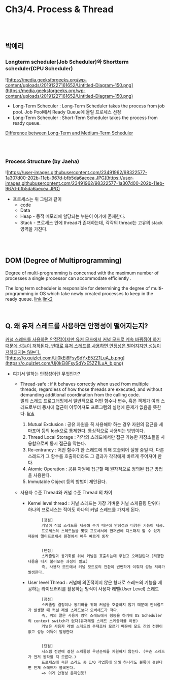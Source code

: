 # Ch3/4. Process & Thread 

<br>
<br>

## 박예리
### Longterm scheduler(Job Scheduler)와 Shortterm scheduler(CPU Scheduler)
![https://media.geeksforgeeks.org/wp-content/uploads/20191227161652/Untitled-Diagram-150.png](https://media.geeksforgeeks.org/wp-content/uploads/20191227161652/Untitled-Diagram-150.png)
- Long-Term Scheculer : Long-Term Scheduler takes the process from job pool. 
			Job Pool에서 Ready Queue에 올릴 프로세스 선정
- Long-Term Scheculer : Short-Term Scheduler takes the process from ready queue.

[Difference between Long-Term and Medium-Term Scheduler](https://www.geeksforgeeks.org/process-schedulers-in-operating-system/)
	
<br>
<br>

### Process Structure (by Jaeha)
![https://user-images.githubusercontent.com/23491962/98322577-1a307d00-202b-11eb-967d-bfb5da6aecea.JPG](https://user-images.githubusercontent.com/23491962/98322577-1a307d00-202b-11eb-967d-bfb5da6aecea.JPG)

- 프로세스는 위 그림과 같이
    - code
    - Data
    - Heap - 동적 메모리에 할당되는 부분이 여기에 존재한다.
    - Stack - 프로세스 안에 thread가 존재하는데, 각각의 thread는 고유의 stack 영역을 가진다.

<br>
<br>


## DOM (Degree of Multiprogramming)
Degree of multi-programming is concerned with the maximum number of processes  a single processor can accommodate efficiently . 

The long term scheduler is responsible for determining the degree of multi-programming in OS which  take newly created processes to keep in the ready queue. 
[link](https://cdnpractice.geeksforgeeks.org/problems/explain-degree-of-multiprogramming)
[link2](https://truemind5.blogspot.com/2017/05/16-1.html)

<br>

## Q. 왜 유저 스레드를 사용하면 안정성이 떨어지는지?
[커널 스레드를 사용하면 안정적이지만 유저 모드에서 커널 모드로 계속 바꿔줘야 하기 때문에 성능이 저하된다. 반대로 유저 스레드를 사용하면 안정성은 떨어지지만 성능이 저하되지는 않는다.](https://parksb.github.io/article/8.html)  
![https://o.quizlet.com/Uj0kEi8FsySdYxE5ZZ1LuA_b.png](https://o.quizlet.com/Uj0kEi8FsySdYxE5ZZ1LuA_b.png)  
- 여기서 말하는 안정성이란 무엇인가?  
	- Thread-safe : if it behaves correctly when used from multiple threads, regardless of how those threads are executed, and without demanding additional coordination from the calling code.   
			멀티 스레드 프로그래밍에서 일반적으로 어떤 함수나 변수, 혹은 객체가 여러 스레드로부터 동시에 접근이 이루어져도 프로그램의 실행에 문제가 없음을 뜻한다. [link](https://eun-jeong.tistory.com/21)  
		1) Mutual Exclusion : 공유 자원을 꼭 사용해야 하는 경우 자원의 접근을 세마포어 등의 lock으로 통제한다. 통상적으로 사용되는 방법이다.  
		2) Thread Local Storage : 각각의 스레드에서만 접근 가능한 저장소들을 사용함으로써 동시 접근을 막는다.  
		3) Re-entrancy : 어떤 함수가 한 스레드에 의해 호출되어 실행 중일 때, 다른 스레드가 그 함수를 호출하더라도 그 결과가 각각에게 바르게 주어져야 한다.  
		4) Atomic Operation : 공유 자원에 접근할 때 원자적으로 정의된 접근 방법을 사용한다.  
		5) Immutable Object 등의 방법이 제안된다.  
	
	
	- 사용자 수준 Thread와 커널 수준 Thread 의 차이  
		- Kernel level thread : 커널 스레드는 가장 가벼운 커널 스케쥴링 단위다   
					하나의 프로세스는 적어도 하나의 커널 스레드를 가지게 된다.  
					
					
					[장점]  
					커널이 직접 스레드를 제공해 주기 때문에 안정성과 다양한 기능이 제공.    
					프로세스의 스레드들을 몇몇 프로세서에 한꺼번에 디스패치 할 수 있기 때문에 멀티프로세서 환경에서 매우 빠르게 동작    
					
					
					[단점]  
					스케줄링과 동기화를 위해 커널을 호출하는데 무겁고 오래걸린다.(저장한 내용을 다시 불러오는 과정이 필요)  
					즉, 사용자 모드에서 커널 모드로의 전환이 빈번하게 이뤄져 성능 저하가 발생한다.  
  
  
  
		- User level Thread : 	커널에 의존적이지 않은 형태로 스레드의 기능을 제공하는 라이브러리를 활용하는 방식이 사용자 레벨(User Level) 스레드  


					[장점]  
					스케줄링 결정이나 동기화를 위해 커널을 호출하지 않기 때문에 인터럽트가 발생할 때 커널 레벨 스레드보다 오버헤드가 적다.  
					즉, 위의 말은 사용자 영역 스레드에서 행동을 하기에 OS Scheduler의 context switch가 없다(유저레벨 스레드 스케줄러를 이용)  
					커널은 사용자 레벨 스레드의 존재조차 모르기 때문에 모드 간의 전환이 없고 성능 이득이 발생한다  
					
					
					[단점]  
					시스템 전반에 걸친 스케줄링 우선순위를 지원하지 않는다. (무슨 스레드가 먼저 동작할 지 모른다.)    
					프로세스에 속한 스레드 중 I/O 작업등에 의해 하나라도 블록이 걸린다면 전체 스레드가 블록된다. 
					=> 이게 안정성 문제인듯?  
		

